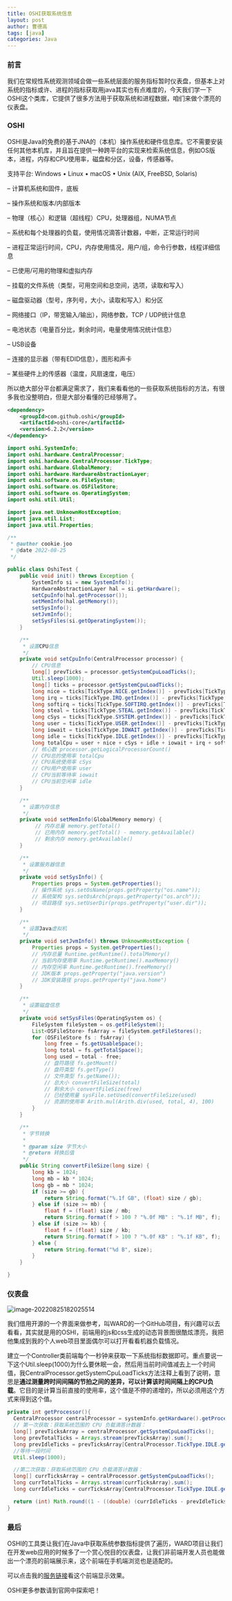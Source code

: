 ```yaml
---
title: OSHI获取系统信息
layout: post
author: 曹德高
tags: [java]
categories: Java
---
```


### 前言

我们在常规性系统观测领域会做一些系统层面的服务指标暂时仪表盘，但基本上对系统的指标或许、进程的指标获取用java其实也有点难度的，今天我们学一下OSHI这个类库，它提供了很多方法用于获取系统和进程数据，咱们来做个漂亮的仪表盘。

### OSHI

OSHI是Java的免费的基于JNA的（本机）操作系统和硬件信息库。它不需要安装任何其他本机库，并且旨在提供一种跨平台的实现来检索系统信息，例如OS版本，进程，内存和CPU使用率，磁盘和分区，设备，传感器等。

支持平台:
Windows • Linux • macOS • Unix (AIX, FreeBSD, Solaris)

– 计算机系统和固件，底板

– 操作系统和版本/内部版本

– 物理（核心）和逻辑（超线程）CPU，处理器组，NUMA节点

– 系统和每个处理器的负载，使用情况滴答计数器，中断，正常运行时间

– 进程正常运行时间，CPU，内存使用情况，用户/组，命令行参数，线程详细信息

– 已使用/可用的物理和虚拟内存

– 挂载的文件系统（类型，可用空间和总空间，选项，读取和写入）

– 磁盘驱动器（型号，序列号，大小，读取和写入）和分区

– 网络接口（IP，带宽输入/输出），网络参数，TCP / UDP统计信息

– 电池状态（电量百分比，剩余时间，电量使用情况统计信息）

– USB设备

– 连接的显示器（带有EDID信息），图形和声卡

– 某些硬件上的传感器（温度，风扇速度，电压）

所以绝大部分平台都满足需求了，我们来看看他的一些获取系统指标的方法，有很多我也没整明白，但是大部分看懂的已经够用了。

```xml
<dependency>
    <groupId>com.github.oshi</groupId>
    <artifactId>oshi-core</artifactId>
    <version>6.2.2</version>
</dependency>
```



```java
import oshi.SystemInfo;
import oshi.hardware.CentralProcessor;
import oshi.hardware.CentralProcessor.TickType;
import oshi.hardware.GlobalMemory;
import oshi.hardware.HardwareAbstractionLayer;
import oshi.software.os.FileSystem;
import oshi.software.os.OSFileStore;
import oshi.software.os.OperatingSystem;
import oshi.util.Util;

import java.net.UnknownHostException;
import java.util.List;
import java.util.Properties;

/**
 * @author cookie.joo
 * @date 2022-08-25
 */

public class OshiTest {
    public void init() throws Exception {
        SystemInfo si = new SystemInfo();
        HardwareAbstractionLayer hal = si.getHardware();
        setCpuInfo(hal.getProcessor());
        setMemInfo(hal.getMemory());
        setSysInfo();
        setJvmInfo();
        setSysFiles(si.getOperatingSystem());
    }

    /**
     * 设置CPU信息
     */
    private void setCpuInfo(CentralProcessor processor) {
        // CPU信息
        long[] prevTicks = processor.getSystemCpuLoadTicks();
        Util.sleep(1000);
        long[] ticks = processor.getSystemCpuLoadTicks();
        long nice = ticks[TickType.NICE.getIndex()] - prevTicks[TickType.NICE.getIndex()];
        long irq = ticks[TickType.IRQ.getIndex()] - prevTicks[TickType.IRQ.getIndex()];
        long softirq = ticks[TickType.SOFTIRQ.getIndex()] - prevTicks[TickType.SOFTIRQ.getIndex()];
        long steal = ticks[TickType.STEAL.getIndex()] - prevTicks[TickType.STEAL.getIndex()];
        long cSys = ticks[TickType.SYSTEM.getIndex()] - prevTicks[TickType.SYSTEM.getIndex()];
        long user = ticks[TickType.USER.getIndex()] - prevTicks[TickType.USER.getIndex()];
        long iowait = ticks[TickType.IOWAIT.getIndex()] - prevTicks[TickType.IOWAIT.getIndex()];
        long idle = ticks[TickType.IDLE.getIndex()] - prevTicks[TickType.IDLE.getIndex()];
        long totalCpu = user + nice + cSys + idle + iowait + irq + softirq + steal;
        // 核心数 processor.getLogicalProcessorCount()
        // CPU总的使用率 totalCpu
        // CPU系统使用率 cSys
        // CPU用户使用率 user
        // CPU当前等待率 iowait
        // CPU当前空闲率 idle
    }

    /**
     * 设置内存信息
     */
    private void setMemInfo(GlobalMemory memory) {
         // 内存总量 memory.getTotal()
         // 已用内存 memory.getTotal() - memory.getAvailable()
         // 剩余内存 memory.getAvailable()
    }

    /**
     * 设置服务器信息
     */
    private void setSysInfo() {
        Properties props = System.getProperties();
        // 操作系统 sys.setOsName(props.getProperty("os.name"));
        // 系统架构 sys.setOsArch(props.getProperty("os.arch"));
        // 项目路径 sys.setUserDir(props.getProperty("user.dir"));
    }

    /**
     * 设置Java虚拟机
     */
    private void setJvmInfo() throws UnknownHostException {
        Properties props = System.getProperties();
        // 内存总量 Runtime.getRuntime().totalMemory()
        // 当前内存使用率 Runtime.getRuntime().maxMemory()
        // 内存空闲率 Runtime.getRuntime().freeMemory()
        // JDK版本 props.getProperty("java.version")
        // JDK安装路径 props.getProperty("java.home")
    }

    /**
     * 设置磁盘信息
     */
    private void setSysFiles(OperatingSystem os) {
        FileSystem fileSystem = os.getFileSystem();
        List<OSFileStore> fsArray = fileSystem.getFileStores();
        for (OSFileStore fs : fsArray) {
            long free = fs.getUsableSpace();
            long total = fs.getTotalSpace();
            long used = total - free;
            // 盘符路径 fs.getMount()
            // 盘符类型 fs.getType()
            // 文件类型 fs.getName());
            // 总大小 convertFileSize(total)
            // 剩余大小 convertFileSize(free)
            // 已经使用量 sysFile.setUsed(convertFileSize(used)
            // 资源的使用率 Arith.mul(Arith.div(used, total, 4), 100)
        }
    }

    /**
     * 字节转换
     *
     * @param size 字节大小
     * @return 转换后值
     */
    public String convertFileSize(long size) {
        long kb = 1024;
        long mb = kb * 1024;
        long gb = mb * 1024;
        if (size >= gb) {
            return String.format("%.1f GB", (float) size / gb);
        } else if (size >= mb) {
            float f = (float) size / mb;
            return String.format(f > 100 ? "%.0f MB" : "%.1f MB", f);
        } else if (size >= kb) {
            float f = (float) size / kb;
            return String.format(f > 100 ? "%.0f KB" : "%.1f KB", f);
        } else {
            return String.format("%d B", size);
        }
    }

}
```

### 仪表盘

![image-20220825182025514](/images/2022-08-25-oshi/image-20220825182025514.png)

我们借用开源的一个界面来做参考，叫WARD的一个GitHub项目，有兴趣可以去看看，其实就是用的OSHI，前端用的js和css生成的动态背景图很酷炫漂亮，我把他集成到我的个人web项目里面偶尔可以打开看看机器负载情况。

建立一个Controller类前端每个一秒钟来获取一下系统指标数据即可。重点要说一下这个Util.sleep(1000)为什么要休眠一会，然后用当前时间值减去上一个时间值，我CentralProcessor.getSystemCpuLoadTicks方法注释上看到了说明，意思是**通过测量跨时间间隔的节拍之间的差异，可以计算该时间间隔上的CPU负载**。它目的是计算当前直接的使用率，这个值是不停的递增的，所以必须用这个方式来得到这个值。

```java
private int getProcessor(){
  CentralProcessor centralProcessor = systemInfo.getHardware().getProcessor();
  // 第一次获取：获取系统范围的 CPU 负载滴答计数器：
  long[] prevTicksArray = centralProcessor.getSystemCpuLoadTicks();
  long prevTotalTicks = Arrays.stream(prevTicksArray).sum();
  long prevIdleTicks = prevTicksArray[CentralProcessor.TickType.IDLE.getIndex()];
  //等待一段时间
  Util.sleep(1000);

  //第二次获取：获取系统范围的 CPU 负载滴答计数器：
  long[] currTicksArray = centralProcessor.getSystemCpuLoadTicks();
  long currTotalTicks = Arrays.stream(currTicksArray).sum();
  long currIdleTicks = currTicksArray[CentralProcessor.TickType.IDLE.getIndex()];

  return (int) Math.round((1 - ((double) (currIdleTicks - prevIdleTicks)) / ((double) (currTotalTicks - prevTotalTicks))) * 100);
}
```

### 最后

OSHI的工具类让我们在Java中获取系统参数指标提供了遍历，WARD项目让我们在开发web应用的时候多了一个赏心悦目的仪表盘，让我们非前端开发人员也能做出一个漂亮的前端展示来，这个前端在手机端浏览也是适配的。

可以点击我的[服务链接](http://caodegao.com:8080/)看这个前端显示效果。

OSHI更多参数请到官网中探索吧！


